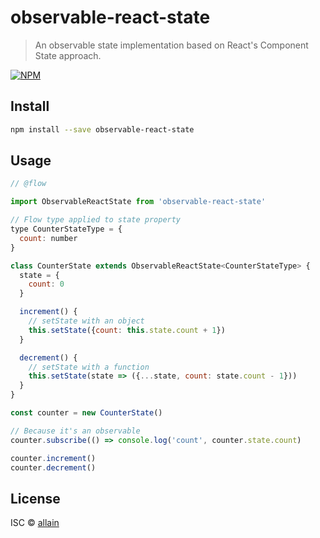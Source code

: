 # observable-react-state

> An observable state implementation based on React's Component State approach.

[![NPM](https://img.shields.io/npm/v/observable-react-state.svg)](https://www.npmjs.com/package/observable-react-state)

## Install

```bash
npm install --save observable-react-state
```

## Usage

```jsx
// @flow

import ObservableReactState from 'observable-react-state'

// Flow type applied to state property
type CounterStateType = {
  count: number
}

class CounterState extends ObservableReactState<CounterStateType> {
  state = {
    count: 0
  }

  increment() {
    // setState with an object
    this.setState({count: this.state.count + 1})
  }

  decrement() {
    // setState with a function
    this.setState(state => ({...state, count: state.count - 1}))
  }
}

const counter = new CounterState()

// Because it's an observable
counter.subscribe(() => console.log('count', counter.state.count)

counter.increment()
counter.decrement()
```

## License

ISC © [allain](https://github.com/allain/observable-react-state)
